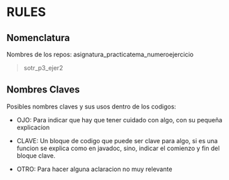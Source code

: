 # RULES

## Nomenclatura 

Nombres de los repos: asignatura_practicatema_numeroejercicio

> sotr_p3_ejer2

## Nombres Claves

Posibles nombres claves y sus usos dentro de los codigos:

* OJO: Para indicar que hay que tener cuidado con algo, con su pequeña explicacion

* CLAVE: Un bloque de codigo que puede ser clave para algo, si es una funcion se explica como en javadoc, sino, indicar el comienzo y fin del bloque clave.

* OTRO: Para hacer alguna aclaracion no muy relevante
